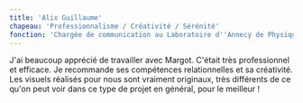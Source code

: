 ```yaml
---
title: 'Alix Guillaume'
chapeau: 'Professionnalisme / Créativité / Sérénité'
fonction: 'Chargée de communication au Laboratoire d''Annecy de Physique des Particules'
---
```


J'ai beaucoup apprécié de travailler avec Margot. C'était très professionnel et efficace. Je recommande ses compétences relationnelles et sa créativité. Les visuels réalisés pour nous sont vraiment originaux, très différents de ce qu'on peut voir dans ce type de projet en général, pour le meilleur !
